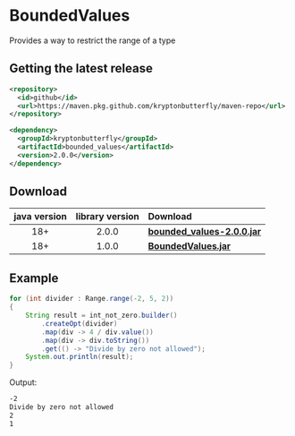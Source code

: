 # BoundedValues
Provides a way to restrict the range of a type

## Getting the latest release

```xml
<repository>
  <id>github</id>
  <url>https://maven.pkg.github.com/kryptonbutterfly/maven-repo</url>
</repository>
```

```xml
<dependency>
  <groupId>kryptonbutterfly</groupId>
  <artifactId>bounded_values</artifactId>
  <version>2.0.0</version>
</dependency>
```

## Download

java version | library version | Download
:----------: | :-------------: | :-------
18+          | 2.0.0           | [**bounded_values-2.0.0.jar**](https://github-registry-files.githubusercontent.com/731108692/f6469300-b660-11ee-8b04-5e95f9beea1f?X-Amz-Algorithm=AWS4-HMAC-SHA256&X-Amz-Credential=AKIAVCODYLSA53PQK4ZA%2F20240118%2Fus-east-1%2Fs3%2Faws4_request&X-Amz-Date=20240118T232402Z&X-Amz-Expires=300&X-Amz-Signature=2302310e1bdfa5519063d133a3f31aed2f305320d3dc14ea30b4a9e19510c0c1&X-Amz-SignedHeaders=host&actor_id=0&key_id=0&repo_id=731108692&response-content-disposition=filename%3Dbounded_values-2.0.0.jar&response-content-type=application%2Foctet-stream)
18+          | 1.0.0           | [**BoundedValues.jar**](https://github.com/kryptonbutterfly/BoundedValues/releases/download/v1.0.0/BoundedValues.jar)

## Example

```java
for (int divider : Range.range(-2, 5, 2))
{
	String result = int_not_zero.builder()
		.createOpt(divider)
		.map(div -> 4 / div.value())
		.map(div -> div.toString())
		.get(() -> "Divide by zero not allowed");
	System.out.println(result);
}
```
Output:
```bash
-2
Divide by zero not allowed
2
1
```

